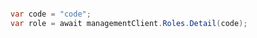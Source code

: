 ```python

```

```csharp
var code = "code";
var role = await managementClient.Roles.Detail(code);
```
